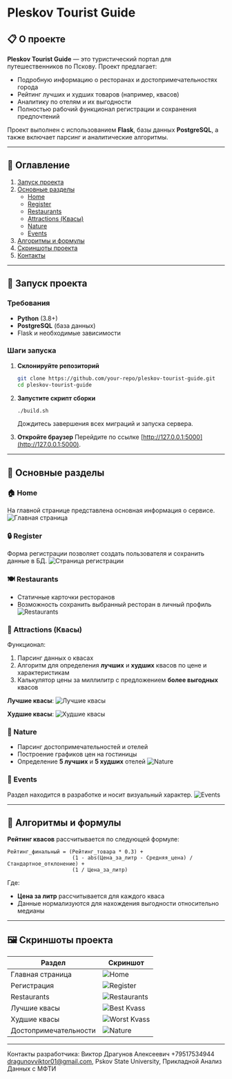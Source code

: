 # Pleskov Tourist Guide

## 📋 О проекте
**Pleskov Tourist Guide** — это туристический портал для путешественников по Пскову. Проект предлагает:
- Подробную информацию о ресторанах и достопримечательностях города
- Рейтинг лучших и худших товаров (например, квасов)
- Аналитику по отелям и их выгодности
- Полностью рабочий функционал регистрации и сохранения предпочтений

Проект выполнен с использованием **Flask**, базы данных **PostgreSQL**, а также включает парсинг и аналитические алгоритмы.

---

## 📌 Оглавление
1. [Запуск проекта](#%D0%B7%D0%B0%D0%BF%D1%83%D1%81%D0%BA-%D0%BF%D1%80%D0%BE%D0%B5%D0%BA%D1%82%D0%B0)
2. [Основные разделы](#%D0%BE%D1%81%D0%BD%D0%BE%D0%B2%D0%BD%D1%8B%D0%B5-%D1%80%D0%B0%D0%B7%D0%B4%D0%B5%D0%BB%D1%8B)
   - [Home](#home)
   - [Register](#register)
   - [Restaurants](#restaurants)
   - [Attractions (Квасы)](#attractions-%D0%BA%D0%B2%D0%B0%D1%81%D1%8B)
   - [Nature](#nature)
   - [Events](#events)
3. [Алгоритмы и формулы](#%D0%B0%D0%BB%D0%B3%D0%BE%D1%80%D0%B8%D1%82%D0%BC%D1%8B-%D0%B8-%D1%84%D0%BE%D1%80%D0%BC%D1%83%D0%BB%D1%8B)
4. [Скриншоты проекта](#%D1%81%D0%BA%D1%80%D0%B8%D0%BD%D1%88%D0%BE%D1%82%D1%8B-%D0%BF%D1%80%D0%BE%D0%B5%D0%BA%D1%82%D0%B0)
5. [Контакты](#%D0%BA%D0%BE%D0%BD%D1%82%D0%B0%D0%BA%D1%82%D1%8B)

---

## 🚀 Запуск проекта

### Требования
- **Python** (3.8+)
- **PostgreSQL** (база данных)
- Flask и необходимые зависимости

### Шаги запуска
1. **Склонируйте репозиторий**
   ```bash
   git clone https://github.com/your-repo/pleskov-tourist-guide.git
   cd pleskov-tourist-guide
   ```

2. **Запустите скрипт сборки**
   ```bash
   ./build.sh
   ```
   Дождитесь завершения всех миграций и запуска сервера.

3. **Откройте браузер**
   Перейдите по ссылке [http://127.0.0.1:5000](http://127.0.0.1:5000).

---

## 🌟 Основные разделы

### 🏠 Home
На главной странице представлена основная информация о сервисе.
![Главная страница](https://github.com/user-attachments/assets/070993ee-8313-4cf8-988d-aca1a29646c0)

### 🔒 Register
Форма регистрации позволяет создать пользователя и сохранить данные в БД.
![Страница регистрации](https://github.com/user-attachments/assets/b3a3730c-49f8-4d2b-a05d-c3b898ec2cc8)

### 🍽 Restaurants
- Статичные карточки ресторанов
- Возможность сохранить выбранный ресторан в личный профиль
![Restaurants](https://github.com/user-attachments/assets/88755809-4789-4c95-a8e6-0ec0be4a7668)

### 🧬 Attractions (Квасы)
Функционал:
1. Парсинг данных о квасах
2. Алгоритм для определения **лучших** и **худших** квасов по цене и характеристикам
3. Калькулятор цены за миллилитр с предложением **более выгодных** квасов

**Лучшие квасы**:
![Лучшие квасы](https://github.com/user-attachments/assets/29a39e3e-3fa1-40de-80c9-c66eba24e50f)

**Худшие квасы**:
![Худшие квасы](https://github.com/user-attachments/assets/005342e3-d2ef-4464-963f-78a86238e730)

### 🌳 Nature
- Парсинг достопримечательностей и отелей
- Построение графиков цен на гостиницы
- Определение **5 лучших** и **5 худших** отелей
![Nature](https://github.com/user-attachments/assets/b65f6c8d-8494-48da-ba4f-ad6170755f6c)

### 🎉 Events
Раздел находится в разработке и носит визуальный характер.
![Events](https://github.com/user-attachments/assets/84efde46-5bd2-4fef-aaf5-04af4e428934)

---

## 🔢 Алгоритмы и формулы
**Рейтинг квасов** рассчитывается по следующей формуле:

```
Рейтинг_финальный = (Рейтинг_товара * 0.3) + 
                     (1 - abs(Цена_за_литр - Средняя_цена) / Стандартное_отклонение) + 
                     (1 / Цена_за_литр)
```

Где:
- **Цена за литр** рассчитывается для каждого кваса
- Данные нормализуются для нахождения выгодности относительно медианы

---

## 🖼 Скриншоты проекта
| Раздел             | Скриншот                                                                 |
|--------------------|-------------------------------------------------------------------------|
| Главная страница   | ![Home](https://github.com/user-attachments/assets/070993ee-8313-4cf8-988d-aca1a29646c0) |
| Регистрация        | ![Register](https://github.com/user-attachments/assets/b3a3730c-49f8-4d2b-a05d-c3b898ec2cc8) |
| Restaurants        | ![Restaurants](https://github.com/user-attachments/assets/88755809-4789-4c95-a8e6-0ec0be4a7668) |
| Лучшие квасы       | ![Best Kvass](https://github.com/user-attachments/assets/29a39e3e-3fa1-40de-80c9-c66eba24e50f) |
| Худшие квасы       | ![Worst Kvass](https://github.com/user-attachments/assets/005342e3-d2ef-4464-963f-78a86238e730) |
| Достопримечательности | ![Nature](https://github.com/user-attachments/assets/b65f6c8d-8494-48da-ba4f-ad6170755f6c) |

---

Контакты разработчика:
Виктор Драгунов Алексеевич
+79517534944
dragunovviktor01@gmail.com, Pskov State University, Прикладной Анализ Данных с МФТИ

